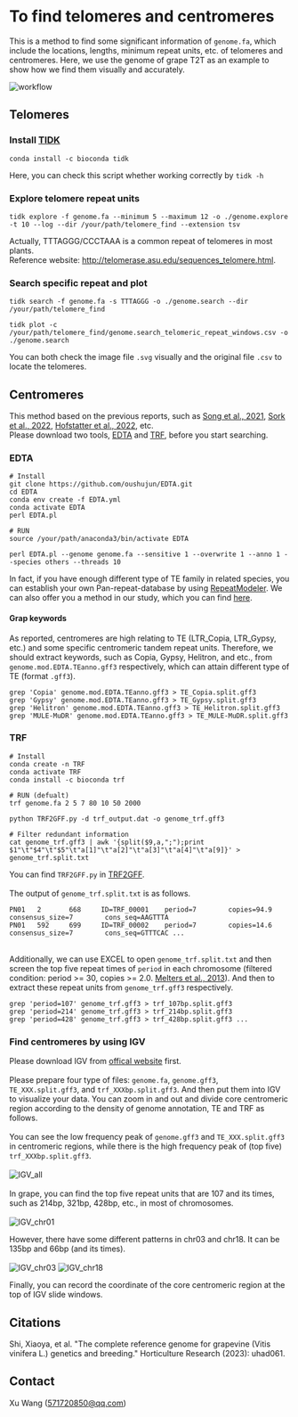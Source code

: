 # To find telomeres and centromeres
This is a method to find some significant information of `genome.fa`, which include the locations, lengths, minimum repeat units, etc. of telomeres and centromeres. Here, we use the genome of grape T2T as an example to show how we find them visually and accurately.

![workflow](https://github.com/Immortal2333/Telomeres_and_Centromeres/blob/main/pics/workflow.jpg)<!-- -->

## Telomeres
### Install [TIDK](https://github.com/tolkit/telomeric-identifier)
```
conda install -c bioconda tidk
```
Here, you can check this script whether working correctly by `tidk -h`

### Explore telomere repeat units
```
tidk explore -f genome.fa --minimum 5 --maximum 12 -o ./genome.explore -t 10 --log --dir /your/path/telomere_find --extension tsv
```
Actually, TTTAGGG/CCCTAAA is a common repeat of telomeres in most plants. \
Reference website: http://telomerase.asu.edu/sequences_telomere.html.

### Search specific repeat and plot
```
tidk search -f genome.fa -s TTTAGGG -o ./genome.search --dir /your/path/telomere_find

tidk plot -c /your/path/telomere_find/genome.search_telomeric_repeat_windows.csv -o ./genome.search
```
You can both check the image file `.svg` visually and the original file `.csv` to locate the telomeres. 

## Centromeres
This method based on the previous reports, such as [Song et al., 2021](https://doi.org/10.1016/j.molp.2021.06.018), [Sork et al., 2022](https://www.nature.com/articles/s41467-022-29584-y), [Hofstatter et al., 2022](https://doi.org/10.1016/j.cell.2022.06.045), etc.\
Please download two tools, [EDTA](https://github.com/oushujun/EDTA) and [TRF](https://github.com/Adamtaranto/TRF2GFF), before you start searching.
### EDTA
```
# Install
git clone https://github.com/oushujun/EDTA.git
cd EDTA
conda env create -f EDTA.yml
conda activate EDTA
perl EDTA.pl

# RUN
source /your/path/anaconda3/bin/activate EDTA

perl EDTA.pl --genome genome.fa --sensitive 1 --overwrite 1 --anno 1 --species others --threads 10
```
In fact, if you have enough different type of TE family in related species, you can establish your own Pan-repeat-database by using [RepeatModeler](https://github.com/Dfam-consortium/RepeatModeler). We can also offer you a method in our study, which you can find [here](https://github.com/zhouyflab/TE_Detective-Annotation).

#### Grap keywords
As reported, centromeres are high relating to TE (LTR_Copia, LTR_Gypsy, etc.) and some specific centromeric tandem repeat units. Therefore, we should extract keywords, such as Copia, Gypsy, Helitron, and etc., from `genome.mod.EDTA.TEanno.gff3` respectively, which can attain different type of TE (format `.gff3`).
```
grep 'Copia' genome.mod.EDTA.TEanno.gff3 > TE_Copia.split.gff3
grep 'Gypsy' genome.mod.EDTA.TEanno.gff3 > TE_Gypsy.split.gff3
grep 'Helitron' genome.mod.EDTA.TEanno.gff3 > TE_Helitron.split.gff3
grep 'MULE-MuDR' genome.mod.EDTA.TEanno.gff3 > TE_MULE-MuDR.split.gff3
```
### TRF
```
# Install
conda create -n TRF
conda activate TRF
conda install -c bioconda trf

# RUN (defualt)
trf genome.fa 2 5 7 80 10 50 2000

python TRF2GFF.py -d trf_output.dat -o genome_trf.gff3

# Filter redundant information
cat genome_trf.gff3 | awk '{split($9,a,";");print $1"\t"$4"\t"$5"\t"a[1]"\t"a[2]"\t"a[3]"\t"a[4]"\t"a[9]}' > genome_trf.split.txt
```
You can find `TRF2GFF.py` in [TRF2GFF](https://github.com/Adamtaranto/TRF2GFF). \
\
The output of `genome_trf.split.txt` is as follows.
```
PN01   2       668     ID=TRF_00001    period=7        copies=94.9     consensus_size=7        cons_seq=AAGTTTA
PN01   592     699     ID=TRF_00002    period=7        copies=14.6     consensus_size=7        cons_seq=GTTTCAC ...
```
\
Additionally, we can use EXCEL to open `genome_trf.split.txt` and then screen the top five repeat times of `period` in each chromosome (filtered condition: period >= 30, copies >= 2.0. [Melters et al., 2013](https://genomebiology.biomedcentral.com/articles/10.1186/gb-2013-14-1-r10)). And then to extract these repeat units from `genome_trf.gff3` respectively.
```
grep 'period=107' genome_trf.gff3 > trf_107bp.split.gff3
grep 'period=214' genome_trf.gff3 > trf_214bp.split.gff3
grep 'period=428' genome_trf.gff3 > trf_428bp.split.gff3 ...
```

### Find centromeres by using IGV
Please download IGV from [offical website](https://software.broadinstitute.org/software/igv/download) first.\
\
Please prepare four type of files: `genome.fa`, `genome.gff3`,  `TE_XXX.split.gff3`, and `trf_XXXbp.split.gff3`. And then put them into IGV to visualize your data. You can zoom in and out and divide core centromeric region according to the density of genome annotation, TE and TRF as follows.\
\
You can see the low frequency peak of `genome.gff3` and `TE_XXX.split.gff3` in centromeric regions, while there is the high frequency peak of (top five) `trf_XXXbp.split.gff3`.\
\
![IGV_all](https://github.com/Immortal2333/Telomeres_and_Centromeres/blob/main/pics/IGV_all.jpg)<!-- -->\
\
In grape, you can find the top five repeat units that are 107 and its times, such as 214bp, 321bp, 428bp, etc., in most of chromosomes. \
\
![IGV_chr01](https://github.com/Immortal2333/Telomeres_and_Centromeres/blob/main/pics/IGV_chr01.jpg)<!-- -->

However, there have some different patterns in chr03 and chr18. It can be 135bp and 66bp (and its times). \
\
![IGV_chr03](https://github.com/Immortal2333/Telomeres_and_Centromeres/blob/main/pics/IGV_chr03.jpg)<!-- -->
![IGV_chr18](https://github.com/Immortal2333/Telomeres_and_Centromeres/blob/main/pics/IGV_chr18.jpg)<!-- -->

Finally, you can record the coordinate of the core centromeric region at the top of IGV slide windows.

## Citations
Shi, Xiaoya, et al. "The complete reference genome for grapevine (Vitis vinifera L.) genetics and breeding." Horticulture Research (2023): uhad061.

## Contact
Xu Wang (571720850@qq.com)

